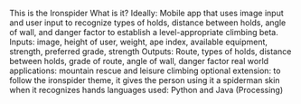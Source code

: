 This is the Ironspider
What is it?
Ideally:
Mobile app that uses image input and user input to recognize types of holds, distance between holds, angle of wall, and danger factor to establish a level-appropriate climbing beta.
Inputs: image, height of user, weight, ape index, available equipment, strength, preferred grade, strength 
Outputs: Route, types of holds, distance between holds, grade of route, angle of wall, danger factor 
real world applications: mountain rescue and leisure climbing
optional extension: to follow the ironspider theme, it gives the person using it a spiderman skin when it recognizes hands
languages used: Python and Java (Processing)
